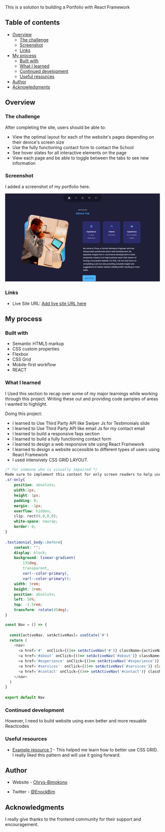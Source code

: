 
This is a solution to building a Portfolio with React Framework

## Table of contents

- [Overview](#overview)
  - [The challenge](#the-challenge)
  - [Screenshot](#screenshot)
  - [Links](#links)
- [My process](#my-process)
  - [Built with](#built-with)
  - [What I learned](#what-i-learned)
  - [Continued development](#continued-development)
  - [Useful resources](#useful-resources)
- [Author](#author)
- [Acknowledgments](#acknowledgments)



## Overview

### The challenge

After completing the site, 
users should be able to:

- View the optimal layout for each of the website's pages depending on their device's screen size
- Use the fully functioning contact form to contact the School
- See hover states for all interactive elements on the page
- View each page and be able to toggle between the tabs to see new information

### Screenshot
I added a screenshot of my portfolio here.

![](./src/assets/myportfolio.jpeg)



### Links

- Live Site URL: [Add live site URL here](https://pnitschool.netlify.app/)

## My process

### Built with

- Semantic HTML5 markup
- CSS custom properties
- Flexbox
- CSS Grid
- Mobile-first workflow
- REACT


### What I learned

I Used this section to recap over some of my major learnings while working through this project. Writing these out and providing code samples of areas i wanted to highlight.

Doing this project:

* I learned to Use Third Party API like Swiper Js for Testimonials slide
* I learned to Use Third Party API like email Js for my contact email
* I learned to build a responsive faqs section
* I learned to build a fully functioning contact form
* I learned to design a web responsive site using React Framework 
* I learned to design a website accessible to different types of users using React Framework
* I used intensively CSS GRID LAYOUT.





```css
/* for someone who is visually impaired */
Made sure to implement this content for only screen readers to help users without vision.
.sr-only{
    position: absolute;
    width:1px;
    height: 1px;
    padding: 0;
    margin: -1px;
    overflow: hidden;
    clip: rect(0,0,0,0);
    white-space: nowrap;
    border: 0;
}

.testimonial_body::before{
    content: "";
    display: block;
    background: linear-gradient(
        135deg,
        transparent, 
        var(--color-primary),
        var(--color-primary));
    width: 3rem;
    height: 3rem;
    position: absolute;
    left: 50%;
    top: -1.5rem;
    transform: rotate(45deg);
}
```
```js
const Nav = () => {

  const[activeNav, setActiveNav]= useState('#')
  return (
    <nav>
      <a href='#'  onClick={()=> setActiveNav('#')} className={activeNav === "#" ? 'active': ''}><AiFillHome></AiFillHome></a>
      <a href='#about' onClick={()=> setActiveNav('#about')} className={activeNav === "#about" ? 'active': ''}><AiOutlineUser></AiOutlineUser></a>
      <a href='#experience' onClick={()=> setActiveNav('#experience')} className={activeNav === "#experience" ? 'active': ''}><BiBook></BiBook></a>
      <a href='#services'  onClick={()=> setActiveNav('#services')} className={activeNav === "#services" ? 'active': ''}><RiServiceLine></RiServiceLine></a>
      <a href='#contact' onClick={()=> setActiveNav('#contact')} className={activeNav === "#contact" ? 'active': ''}><BiMessage></BiMessage></a>
    </nav>
  )
}

export default Nav
```

### Continued development
However, I need to build website using even better and more resuable Reactcodes


### Useful resources

- [Example resource 1](https://www.youtube.com/kepowob) - This helped me learn how to better use CSS GRID. I really liked this pattern and will use it going forward.

## Author

- Website - [Chrys-Bimokono](https://chrysbim.com/index.html)

- Twitter - [@EnockBim](https://twitter.com/home)


## Acknowledgments
I really give thanks to the frontend community for their support and encouragement.



